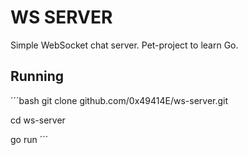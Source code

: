 # WS SERVER

Simple WebSocket chat server. Pet-project to learn Go.

## Running
´´´bash
git clone github.com/0x49414E/ws-server.git

cd ws-server

go run
´´´
